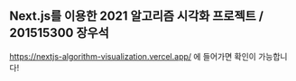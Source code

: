 ## Next.js를 이용한 2021 알고리즘 시각화 프로젝트 / 201515300 장우석

https://nextjs-algorithm-visualization.vercel.app/ 에 들어가면 확인이 가능합니다!
